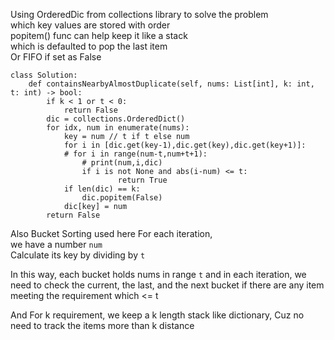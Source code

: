 Using OrderedDic from collections library to solve the problem  
which key values are stored with order   
popitem() func can help keep it like a stack   
which is defaulted to pop the last item  
Or FIFO if set as False  

```
class Solution:
    def containsNearbyAlmostDuplicate(self, nums: List[int], k: int, t: int) -> bool:
        if k < 1 or t < 0:
            return False
        dic = collections.OrderedDict()
        for idx, num in enumerate(nums):
            key = num // t if t else num
            for i in [dic.get(key-1),dic.get(key),dic.get(key+1)]:
            # for i in range(num-t,num+t+1):
                # print(num,i,dic)
                if i is not None and abs(i-num) <= t:
                        return True
            if len(dic) == k:
                dic.popitem(False)
            dic[key] = num
        return False
```

Also Bucket Sorting used here
For each iteration,  
we have a number ```num```  
Calculate its key by dividing by ```t```  

In this way, each bucket holds nums in range ```t```
and in each iteration, we need to check the current, the last, and the next bucket if there are any item meeting the requirement which <= t  

And For k requirement, we keep a k length stack like dictionary, Cuz no need to track the items more than k distance
